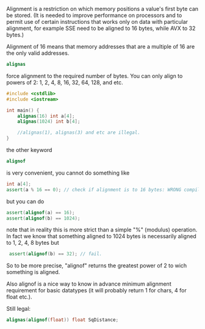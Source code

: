 Alignment is a restriction on which memory positions a value's first byte can be stored. (It is needed to improve performance on processors and to permit use of certain instructions that works only on data with particular alignment, for example SSE need to be aligned to 16 bytes, while AVX to 32 bytes.)

Alignment of 16 means that memory addresses that are a multiple of 16 are the only valid addresses.

```cpp
alignas
```

force alignment to the required number of bytes. You can only align to powers of 2: 1, 2, 4, 8, 16, 32, 64, 128, and etc.

```cpp
#include <cstdlib>
#include <iostream>

int main() {
    alignas(16) int a[4];
    alignas(1024) int b[4];

	//alignas(1), alignas(3) and etc are illegal.
}
```

the other keyword

```cpp
alignof
```

is very convenient, you cannot do something like

```cpp
int a[4];
assert(a % 16 == 0); // check if alignment is to 16 bytes: WRONG compiler error
```

but you can do

```cpp
assert(alignof(a) == 16);
assert(alignof(b) == 1024);
```

note that in reality this is more strict than a simple "%" (modulus) operation. In fact we know that something aligned to 1024 bytes is necessarily aligned to 1, 2, 4, 8 bytes but

```cpp
 assert(alignof(b) == 32); // fail.
```

So to be more precise, "alignof" returns the greatest power of 2 to wich something is aligned.

Also alignof is a nice way to know in advance minimum alignment requirement for basic datatypes (it will probably return 1 for chars, 4 for float etc.).

Still legal:

```cpp
alignas(alignof(float)) float SqDistance;
```
